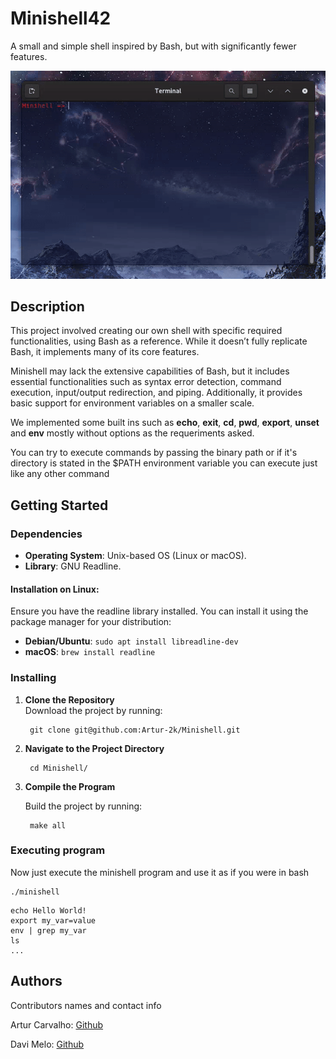 # Minishell42

A small and simple shell inspired by Bash, but with significantly fewer features.

![Demo](assets/demo.gif)

## Description

This project involved creating our own shell with specific required functionalities, using Bash as a reference. While it doesn’t fully replicate Bash, it implements many of its core features.

Minishell may lack the extensive capabilities of Bash, but it includes essential functionalities such as syntax error detection, command execution, input/output redirection, and piping. Additionally, it provides basic support for environment variables on a smaller scale.

We implemented some built ins such as **echo**, **exit**, **cd**, **pwd**, **export**, **unset** and **env** mostly without options as the requeriments asked.

You can try to execute commands by passing the binary path or if it's directory is stated in the $PATH environment variable you can execute just like any other command

## Getting Started

### Dependencies

- **Operating System**: Unix-based OS (Linux or macOS).
- **Library**: GNU Readline.

#### Installation on Linux:
Ensure you have the readline library installed. You can install it using the package manager for your distribution:
- **Debian/Ubuntu**: `sudo apt install libreadline-dev`
- **macOS**: `brew install readline`

### Installing

1. **Clone the Repository**  
   Download the project by running:  
   
        git clone git@github.com:Artur-2k/Minishell.git
   

2. **Navigate to the Project Directory**

        
        cd Minishell/
        

3. **Compile the Program**

    Build the project by running:

        make all

### Executing program

Now just execute the minishell program and use it as if you were in bash

```
./minishell
```

```
echo Hello World!
export my_var=value
env | grep my_var
ls
...
```

## Authors

Contributors names and contact info

Artur Carvalho: [Github](https://github.com/Artur-2k)

Davi Melo: [Github](https://github.com/Davi0805)

